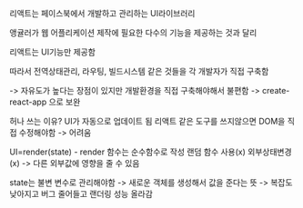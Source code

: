 리액트는 페이스북에서 개발하고 관리하는 UI라이브러리

앵귤러가 웹 어플리케이션 제작에 필요한 다수의 기능을 제공하는 것과 달리

리액트는 UI기능만 제공함

따라서 전역상태관리, 라우팅, 빌드시스템 같은 것들을 각 개발자가 직접 구축함

-> 자유도가 높다는 장점이 있지만 개발환경을 직접 구축해야해서 불편함
-> create-react-app 으로 보완

허나 쓰는 이유? UI가 자동으로 업데이트 됨
리액트 같은 도구를 쓰지않으면 DOM을 직접 수정해야함 -> 어려움

 UI=render(state) - render 함수는 순수함수로 작성
 랜덤 함수 사용(x) 외부상태변경(x) -> 다른 외부값에 영향을 줄 수 있음
 
 state는 불변 변수로 관리해야함 -> 새로운 객체를 생성해서 값을 준다는 뜻
 -> 복잡도 낮아지고 버그 줄어들고 랜더링 성능 올라감
 
 